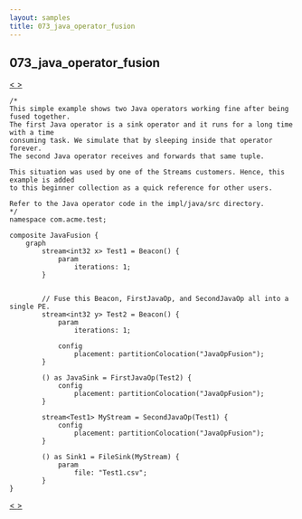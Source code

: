 ```yaml
---
layout: samples
title: 073_java_operator_fusion
---
```


## 073_java_operator_fusion

<div class="sampleNav"><a class="button" href="../072_using_streams_rest_apis_UsingStreamsRestApis.spl/"> < </a><a class="button" href="../074_user_defined_parallelism_01_UDP1.spl/"> > </a>
</div>

~~~~~~
/*
This simple example shows two Java operators working fine after being fused together.
The first Java operator is a sink operator and it runs for a long time with a time
consuming task. We simulate that by sleeping inside that operator forever.
The second Java operator receives and forwards that same tuple.

This situation was used by one of the Streams customers. Hence, this example is added
to this beginner collection as a quick reference for other users.

Refer to the Java operator code in the impl/java/src directory.
*/
namespace com.acme.test;

composite JavaFusion {
	graph
		stream<int32 x> Test1 = Beacon() {
			param
				iterations: 1;
		}
		
		
		// Fuse this Beacon, FirstJavaOp, and SecondJavaOp all into a single PE.
		stream<int32 y> Test2 = Beacon() {
			param
				iterations: 1;
				
			config
				placement: partitionColocation("JavaOpFusion");
		}
		
		() as JavaSink = FirstJavaOp(Test2) {
			config
				placement: partitionColocation("JavaOpFusion");
		}
		
		stream<Test1> MyStream = SecondJavaOp(Test1) {
			config
				placement: partitionColocation("JavaOpFusion");
		}
		
		() as Sink1 = FileSink(MyStream) {
			param
				file: "Test1.csv";
		}
}

~~~~~~

<div class="sampleNav"><a class="button" href="../072_using_streams_rest_apis_UsingStreamsRestApis.spl/"> < </a><a class="button" href="../074_user_defined_parallelism_01_UDP1.spl/"> > </a>
</div>

